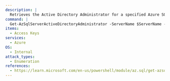 ```yaml
---
description: |
  Retrieves the Active Directory Administrator for a specified Azure SQL Server and resource group.
command: |
  Get-AzSqlServerActiveDirectoryAdministrator -ServerName $ServerName -ResourceGroupName $ResourceGroupName
items:
  - Access Keys
services:
  - Azure
OS:
  - Internal
attack_types:
  - Enumeration
references:
  - https://learn.microsoft.com/en-us/powershell/module/az.sql/get-azsqlserveractivedirectoryadministrator
---
```

